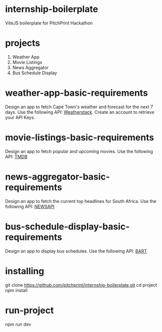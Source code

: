 # internship-boilerplate

ViteJS boilerplate for PitchPrint Hackathon

# projects

1. Weather App
2. Movie Listings
3. News Aggregator
4. Bus Schedule Display

# weather-app-basic-requirements

Design an app to fetch Cape Town's weather and forecast for the next 7 days.
Use the following API: [Weatherstack](https://weatherstack.com/documentation).
Create an account to retrieve your API Keys.

# movie-listings-basic-requirements

Design an app to fetch popular and upcoming movies.
Use the following API: [TMDB](https://developer.themoviedb.org/reference/intro/getting-started)

# news-aggregator-basic-requirements

Design an app to fetch the current top headlines for South Africa.
Use the following API: [NEWSAPI](https://newsapi.org/docs/get-started)

# bus-schedule-display-basic-requirements

Design an app to display bus schedules.
Use the following API: [BART](https://api.bart.gov/docs/overview/index.aspx)

# installing

git clone https://github.com/pitchprint/internship-boilerplate.git
cd project
npm install

# run-project

npm run dev
